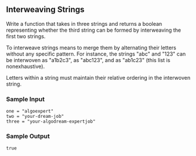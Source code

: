 
## Interweaving Strings

Write a function that takes in three strings and returns a boolean
representing whether the third string can be formed by interweaving the first
two strings.

To interweave strings means to merge them by alternating their letters without
any specific pattern. For instance, the strings "abc" and
"123" can be interwoven as "a1b2c3", as
"abc123", and as "ab1c23" (this list is
nonexhaustive).

Letters within a string must maintain their relative ordering in the
interwoven string.

### Sample Input
```
one = "algoexpert"
two = "your-dream-job"
three = "your-algodream-expertjob"
```

### Sample Output
```
true
```
